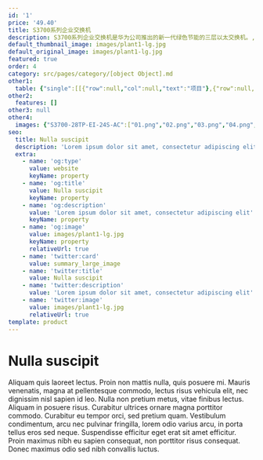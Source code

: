 ```yaml
---
id: '1'
price: '49.40'
title: S3700系列企业交换机
description: S3700系列企业交换机是华为公司推出的新一代绿色节能的三层以太交换机。,基于新一代高性能硬件和华为 VRP（Versatile Routing Platform）软件平台，针对企业用户园区汇聚、接入等多种应用场景，提供简单便利的安装维护手段、灵活的VLAN部署和PoE供电能力、丰富的路由功能和IPv6平滑升级能力，并通过融合堆叠、虚拟路由器冗余、快速环网保护等先进技术有效增强网络健壮性，助力企业搭建面向未来的IT网络。
default_thumbnail_image: images/plant1-lg.jpg
default_original_image: images/plant1-lg.jpg
featured: true
order: 4
category: src/pages/category/[object Object].md
other1: 
  table: {"single":[[{"row":null,"col":null,"text":"项目"},{"row":null,"col":null,"text":"S3700-SI"},{"row":null,"col":null,"text":"S3700-EI"}],[{"row":null,"col":null,"text":"交换容量\n"},{"row":null,"col":null,"text":"64Gbps\n"},{"row":null,"col":null,"text":"64Gbps\n"}],[{"row":null,"col":null,"text":"包转发率\n"},{"row":null,"col":null,"text":"S3700-28TP-SI-AC：14.1Mpps\nS3700-52P-SI-AC：17.7Mpps"},{"row":null,"col":null,"text":"S3700-28TP-EI-AC：14.1Mpps\nS3700-28TP-PWR-EI：14.1Mpps\nS3700-28TP-EI-24S-AC：14.1Mpps\nS3700-52P-EI-AC：17.7Mpps\nS3700-52P-PWR-EI：17.7Mpps"}],[{"row":null,"col":null,"text":"端口描述"},{"row":null,"col":null,"text":"下行24个或者48个百兆端口\n上行4个千兆端口"},{"row":null,"col":null,"text":"下行24个或者48个百兆端口\n上行4个千兆端口"}],[{"row":null,"col":null,"text":"可靠性"},{"row":null,"col":null,"text":"支持RRPP/Smart-Link/智能以太保护SEP(Smart Ethernet Protection)\n支持STP/RSTP/MSTP"},{"row":null,"col":null,"text":"支持RRPP/Smart-Link/智能以太保护SEP(Smart Ethernet Protection)\n支持STP/RSTP/MSTP\n支持BFD"}],[{"row":null,"col":null,"text":"IP路由"},{"row":null,"col":null,"text":"静态路由、RIP v1/v2、ECMP"},{"row":null,"col":null,"text":"静态路由、RIP v1/v2、ECMP、OSPF、IS-IS、BGP"}],[{"row":null,"col":null,"text":"IPv6特性"},{"row":null,"col":null,"text":"支持ND（Neighbor Discovery）\n支持PMTU\n支持IPv6 Ping、IPv6 Tracert、IPv6 Telnet\n支持手动配置Tunnel\n支持6to4 tunnel\n支持ISATAP tunnel\n支持基于源IPv6 地址、目的IPv6 地址、TCP/UDP协议端口号、协议类型等ACL\n支持MLD v1/v2 Snooping（Multicast Listener Discovery snooping）"},{"row":null,"col":null,"text":"支持ND（Neighbor Discovery）\n支持PMTU\n支持IPv6 Ping、IPv6 Tracert、IPv6 Telnet\n支持手动配置Tunnel\n支持6to4 tunnel\n支持ISATAP tunnel\n支持基于源IPv6 地址、目的IPv6 地址、TCP/UDP协议端口号、协议类型等ACL\n支持MLD v1/v2 Snooping（Multicast Listener Discovery snooping）"}],[{"row":null,"col":null,"text":"组播"},{"row":null,"col":null,"text":"支持1K的组播组\n支持IGMP v1/v2/v3 Snooping和快速离开机制\n支持组播VLAN和跨VLAN组播复制\n支持捆绑端口的组播负载分担\n基于可控组播\n基于端口的组播流量统计"},{"row":null,"col":null,"text":"支持1K的组播组\n支持IGMP v1/v2/v3 Snooping和快速离开机制\n支持组播VLAN和跨VLAN组播复制\n支持捆绑端口的组播负载分担\n基于可控组播\n基于端口的组播流量统计"}],[{"row":null,"col":null,"text":"QoS/ACL"},{"row":null,"col":null,"text":"支持端口入方向、出方向的速率限制\n支持报文重定向\n支持基于端口的流量监管，支持双速三色CAR功能\n每端口支持8个优先级队列\n支持WRR、DRR、SP、WRR＋SP、DRR+SP等队列调度算法\n支持报文的802.1p和DSCP优先级重新标记\n支持L2（Layer 2）~L4（Layer 4）包过滤功能，提供基于源MAC地址、目的MAC地址、源IP地址、目的IP地址、TCP/UDP协议端口号、协议、VLAN的非法帧过滤功能\n支持基于队列限速和流量整形功能"},{"row":null,"col":null,"text":"支持端口入方向、出方向的速率限制\n支持报文重定向\n支持基于端口的流量监管，支持双速三色CAR功能\n每端口支持8个优先级队列\n支持WRR、DRR、SP、WRR＋SP、DRR+SP等队列调度算法\n支持报文的802.1p和DSCP优先级重新标记\n支持L2（Layer 2）~L4（Layer 4）包过滤功能，提供基于源MAC地址、目的MAC地址、源IP地址、目的IP地址、TCP/UDP协议端口号、协议、VLAN的非法帧过滤功能\n支持基于队列限速和流量整形功能"}],[{"row":null,"col":null,"text":"接入和安全特性"},{"row":null,"col":null,"text":"用户分级管理和口令保护\n支持防止DOS、ARP防攻击、ICMP防攻击功能\n支持IP、MAC、端口、VLAN的组合绑定\n支持端口隔离、端口安全、Sticky MAC\n支持黑洞MAC地址\n支持MAC地址学习数目限制\n支持IEEE 802.1x认证，支持单端口最大用户数限制\n支持AAA认证，支持Radius、HWTACACS等多种方式\n支持SSH V2.0\n支持CPU保护功能 支持黑名单和白名单\n支持DHCP Server,DHCP Relay, DHCP Snooping, DHCP Security"},{"row":null,"col":null,"text":"用户分级管理和口令保护\n支持防止DOS、ARP防攻击、ICMP防攻击功能\n支持IP、MAC、端口、VLAN的组合绑定\n支持端口隔离、端口安全、Sticky MAC\n支持黑洞MAC地址\n支持MAC地址学习数目限制\n支持IEEE 802.1x认证，支持单端口最大用户数限制\n支持AAA认证，支持Radius、HWTACACS等多种方式\n支持SSH V2.0\n支持CPU保护功能 支持黑名单和白名单\n支持DHCP Server,DHCP Relay, DHCP Snooping, DHCP Security"}],[{"row":null,"col":null,"text":"防雷能力"},{"row":null,"col":null,"text":"业务端口防雷能力：7KV"},{"row":null,"col":null,"text":"业务端口防雷能力：7KV"}],[{"row":null,"col":null,"text":"管理和维护"},{"row":null,"col":null,"text":"支持智能堆叠\n支持MFF\n支持Telnet远程配置、维护\n支持自动配置功能\n支持VCT虚拟电缆检测(Virtual Cable Test)\n支持以太OAM（802.3ah 和 802.1ag）\n支持SNMPv1/v2c/v3；支持RMON\n支持MUX VLAN特性；支持GVRP协议\n支持eSight网管系统、支持WEB管理特性\n支持SSH V2"},{"row":null,"col":null,"text":"支持智能堆叠\n支持MFF\n支持Telnet远程配置、维护\n支持自动配置功能\n支持VCT虚拟电缆检测(Virtual Cable Test)\n支持以太OAM（802.3ah 和 802.1ag）\n支持SNMPv1/v2c/v3；支持RMON\n支持MUX VLAN特性；支持GVRP协议\n支持eSight网管系统、支持WEB管理特性\n支持SSH V2"}],[{"row":null,"col":null,"text":"互通性"},{"row":null,"col":"2","text":"LNP链路类型协商协议（和DTP相似功能）\nVCMP VLAN集中管理协议（和VTP相似功能）\n\n详细的互联互通认证与报告，请访问这里 。"}]]}
other2:
  features: []
other3: null
other4:
  images: {"S3700-28TP-EI-24S-AC":["01.png","02.png","03.png","04.png","07.png","08.png"]}
seo:
  title: Nulla suscipit
  description: 'Lorem ipsum dolor sit amet, consectetur adipiscing elit'
  extra:
    - name: 'og:type'
      value: website
      keyName: property
    - name: 'og:title'
      value: Nulla suscipit
      keyName: property
    - name: 'og:description'
      value: 'Lorem ipsum dolor sit amet, consectetur adipiscing elit'
      keyName: property
    - name: 'og:image'
      value: images/plant1-lg.jpg
      keyName: property
      relativeUrl: true
    - name: 'twitter:card'
      value: summary_large_image
    - name: 'twitter:title'
      value: Nulla suscipit
    - name: 'twitter:description'
      value: 'Lorem ipsum dolor sit amet, consectetur adipiscing elit'
    - name: 'twitter:image'
      value: images/plant1-lg.jpg
      relativeUrl: true
template: product
---
```


# Nulla suscipit

Aliquam quis laoreet lectus. Proin non mattis nulla, quis posuere mi. Mauris venenatis, magna at pellentesque commodo, lectus risus vehicula elit, nec dignissim nisl sapien id leo. Nulla non pretium metus, vitae finibus lectus. Aliquam in posuere risus. Curabitur ultrices ornare magna porttitor commodo. Curabitur eu tempor orci, sed pretium quam. Vestibulum condimentum, arcu nec pulvinar fringilla, lorem odio varius arcu, in porta tellus eros sed neque. Suspendisse efficitur eget erat sit amet efficitur. Proin maximus nibh eu sapien consequat, non porttitor risus consequat. Donec maximus odio sed nibh convallis luctus.